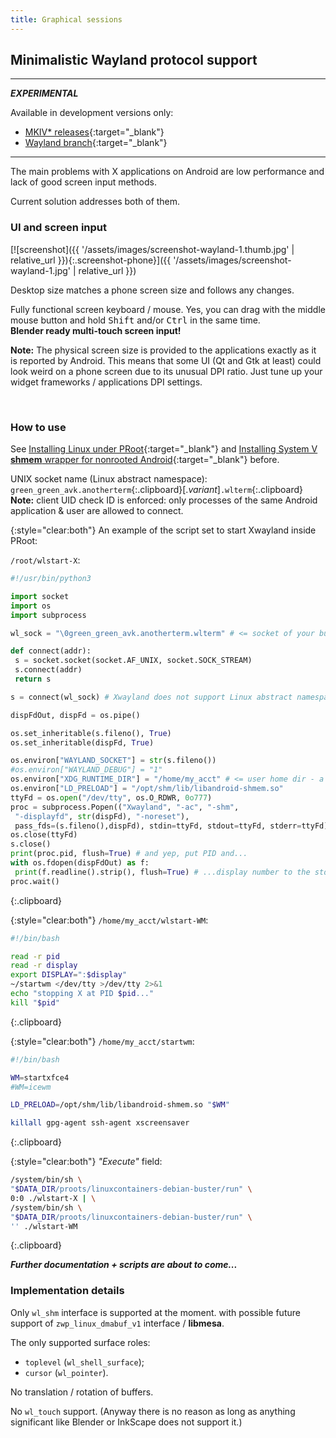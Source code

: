 ```yaml
---
title: Graphical sessions
---
```

## Minimalistic Wayland protocol support

---

***<hl>EXPERIMENTAL</hl>***

Available in development versions only:
* [MKIV\* releases](https://github.com/green-green-avk/AnotherTerm/releases){:target="_blank"}
* [Wayland branch](https://github.com/green-green-avk/AnotherTerm/tree/Wayland){:target="_blank"}

---

The main problems with X applications on Android are low performance
and lack of good screen input methods.

Current solution addresses both of them.


### UI and screen input

[![screenshot]({{ '/assets/images/screenshot-wayland-1.thumb.jpg' | relative_url }}){:.screenshot-phone}]({{ '/assets/images/screenshot-wayland-1.jpg' | relative_url }})

Desktop size matches a phone screen size and follows any changes.

Fully functional screen keyboard / mouse.
Yes, you can drag with the middle mouse button and hold
<kbd>Shift</kbd> and/or <kbd>Ctrl</kbd> in the same time.
<br/>**Blender ready multi-touch screen input!**

**Note:** The physical screen size is provided to the applications exactly as it is reported by Android.
This means that some UI (Qt and Gtk at least) could look weird on a phone screen
due to its unusual DPI ratio. Just tune up your widget frameworks / applications DPI settings.

<br style="clear:both"/>


### How to use

See
[Installing Linux under PRoot](installing-linux-under-proot.html#main_content){:target="_blank"}
and
[Installing System&nbsp;V **shmem** wrapper for nonrooted Android](installing-sysv-shmem-for-nonrooted-android.md#main_content){:target="_blank"}
before.

UNIX socket name (Linux abstract namespace):<br/>`green_green_avk.anotherterm`{:.clipboard}[.*variant*]`.wlterm`{:.clipboard}
<br/>**Note:** client UID check ID is enforced:
only processes of the same Android application &amp; user are allowed to connect.

{:style="clear:both"}
An example of the script set to start Xwayland inside PRoot:

`/root/wlstart-X`:
```python
#!/usr/bin/python3

import socket
import os
import subprocess

wl_sock = "\0green_green_avk.anotherterm.wlterm" # <= socket of your build variant

def connect(addr):
 s = socket.socket(socket.AF_UNIX, socket.SOCK_STREAM)
 s.connect(addr)
 return s

s = connect(wl_sock) # Xwayland does not support Linux abstract namespace and needs a little help here...

dispFdOut, dispFd = os.pipe()

os.set_inheritable(s.fileno(), True)
os.set_inheritable(dispFd, True)

os.environ["WAYLAND_SOCKET"] = str(s.fileno())
#os.environ["WAYLAND_DEBUG"] = "1"
os.environ["XDG_RUNTIME_DIR"] = "/home/my_acct" # <= user home dir - a good place for Xwayland socket / wl_shm in-memory files (delete-after-open)
os.environ["LD_PRELOAD"] = "/opt/shm/lib/libandroid-shmem.so"
ttyFd = os.open("/dev/tty", os.O_RDWR, 0o777)
proc = subprocess.Popen(("Xwayland", "-ac", "-shm",
 "-displayfd", str(dispFd), "-noreset"),
 pass_fds=(s.fileno(),dispFd), stdin=ttyFd, stdout=ttyFd, stderr=ttyFd) # yep, connect to the controlling TTY directly
os.close(ttyFd)
s.close()
print(proc.pid, flush=True) # and yep, put PID and...
with os.fdopen(dispFdOut) as f:
 print(f.readline().strip(), flush=True) # ...display number to the stdout.
proc.wait()
```
{:.clipboard}

{:style="clear:both"}
`/home/my_acct/wlstart-WM`:
```sh
#!/bin/bash

read -r pid
read -r display
export DISPLAY=":$display"
~/startwm </dev/tty >/dev/tty 2>&1
echo "stopping X at PID $pid..."
kill "$pid"
```
{:.clipboard}

{:style="clear:both"}
`/home/my_acct/startwm`:
```sh
#!/bin/bash

WM=startxfce4
#WM=icewm

LD_PRELOAD=/opt/shm/lib/libandroid-shmem.so "$WM"

killall gpg-agent ssh-agent xscreensaver
```
{:.clipboard}

{:style="clear:both"}
*"Execute"* field:
```sh
/system/bin/sh \
"$DATA_DIR/proots/linuxcontainers-debian-buster/run" \
0:0 ./wlstart-X | \
/system/bin/sh \
"$DATA_DIR/proots/linuxcontainers-debian-buster/run" \
'' ./wlstart-WM
```
{:.clipboard}

***Further documentation + scripts are about to come...***


### Implementation details

Only `wl_shm` interface is supported at the moment.
with possible future support of `zwp_linux_dmabuf_v1` interface / **libmesa**.

The only supported surface roles:
* `toplevel` (`wl_shell_surface`);
* `cursor` (`wl_pointer`).

No translation / rotation of buffers.

No `wl_touch` support.
(Anyway there is no reason as long as anything significant
like Blender or InkScape does not support it.)
